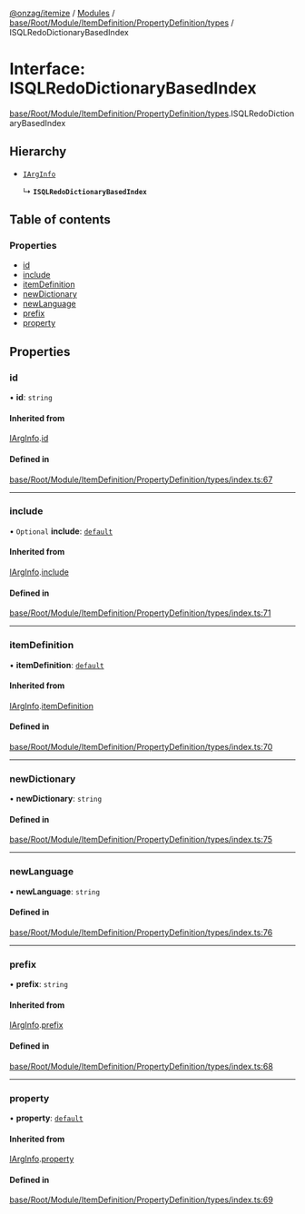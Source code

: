 [@onzag/itemize](../README.md) / [Modules](../modules.md) / [base/Root/Module/ItemDefinition/PropertyDefinition/types](../modules/base_Root_Module_ItemDefinition_PropertyDefinition_types.md) / ISQLRedoDictionaryBasedIndex

# Interface: ISQLRedoDictionaryBasedIndex

[base/Root/Module/ItemDefinition/PropertyDefinition/types](../modules/base_Root_Module_ItemDefinition_PropertyDefinition_types.md).ISQLRedoDictionaryBasedIndex

## Hierarchy

- [`IArgInfo`](base_Root_Module_ItemDefinition_PropertyDefinition_types.IArgInfo.md)

  ↳ **`ISQLRedoDictionaryBasedIndex`**

## Table of contents

### Properties

- [id](base_Root_Module_ItemDefinition_PropertyDefinition_types.ISQLRedoDictionaryBasedIndex.md#id)
- [include](base_Root_Module_ItemDefinition_PropertyDefinition_types.ISQLRedoDictionaryBasedIndex.md#include)
- [itemDefinition](base_Root_Module_ItemDefinition_PropertyDefinition_types.ISQLRedoDictionaryBasedIndex.md#itemdefinition)
- [newDictionary](base_Root_Module_ItemDefinition_PropertyDefinition_types.ISQLRedoDictionaryBasedIndex.md#newdictionary)
- [newLanguage](base_Root_Module_ItemDefinition_PropertyDefinition_types.ISQLRedoDictionaryBasedIndex.md#newlanguage)
- [prefix](base_Root_Module_ItemDefinition_PropertyDefinition_types.ISQLRedoDictionaryBasedIndex.md#prefix)
- [property](base_Root_Module_ItemDefinition_PropertyDefinition_types.ISQLRedoDictionaryBasedIndex.md#property)

## Properties

### id

• **id**: `string`

#### Inherited from

[IArgInfo](base_Root_Module_ItemDefinition_PropertyDefinition_types.IArgInfo.md).[id](base_Root_Module_ItemDefinition_PropertyDefinition_types.IArgInfo.md#id)

#### Defined in

[base/Root/Module/ItemDefinition/PropertyDefinition/types/index.ts:67](https://github.com/onzag/itemize/blob/f2db74a5/base/Root/Module/ItemDefinition/PropertyDefinition/types/index.ts#L67)

___

### include

• `Optional` **include**: [`default`](../classes/base_Root_Module_ItemDefinition_Include.default.md)

#### Inherited from

[IArgInfo](base_Root_Module_ItemDefinition_PropertyDefinition_types.IArgInfo.md).[include](base_Root_Module_ItemDefinition_PropertyDefinition_types.IArgInfo.md#include)

#### Defined in

[base/Root/Module/ItemDefinition/PropertyDefinition/types/index.ts:71](https://github.com/onzag/itemize/blob/f2db74a5/base/Root/Module/ItemDefinition/PropertyDefinition/types/index.ts#L71)

___

### itemDefinition

• **itemDefinition**: [`default`](../classes/base_Root_Module_ItemDefinition.default.md)

#### Inherited from

[IArgInfo](base_Root_Module_ItemDefinition_PropertyDefinition_types.IArgInfo.md).[itemDefinition](base_Root_Module_ItemDefinition_PropertyDefinition_types.IArgInfo.md#itemdefinition)

#### Defined in

[base/Root/Module/ItemDefinition/PropertyDefinition/types/index.ts:70](https://github.com/onzag/itemize/blob/f2db74a5/base/Root/Module/ItemDefinition/PropertyDefinition/types/index.ts#L70)

___

### newDictionary

• **newDictionary**: `string`

#### Defined in

[base/Root/Module/ItemDefinition/PropertyDefinition/types/index.ts:75](https://github.com/onzag/itemize/blob/f2db74a5/base/Root/Module/ItemDefinition/PropertyDefinition/types/index.ts#L75)

___

### newLanguage

• **newLanguage**: `string`

#### Defined in

[base/Root/Module/ItemDefinition/PropertyDefinition/types/index.ts:76](https://github.com/onzag/itemize/blob/f2db74a5/base/Root/Module/ItemDefinition/PropertyDefinition/types/index.ts#L76)

___

### prefix

• **prefix**: `string`

#### Inherited from

[IArgInfo](base_Root_Module_ItemDefinition_PropertyDefinition_types.IArgInfo.md).[prefix](base_Root_Module_ItemDefinition_PropertyDefinition_types.IArgInfo.md#prefix)

#### Defined in

[base/Root/Module/ItemDefinition/PropertyDefinition/types/index.ts:68](https://github.com/onzag/itemize/blob/f2db74a5/base/Root/Module/ItemDefinition/PropertyDefinition/types/index.ts#L68)

___

### property

• **property**: [`default`](../classes/base_Root_Module_ItemDefinition_PropertyDefinition.default.md)

#### Inherited from

[IArgInfo](base_Root_Module_ItemDefinition_PropertyDefinition_types.IArgInfo.md).[property](base_Root_Module_ItemDefinition_PropertyDefinition_types.IArgInfo.md#property)

#### Defined in

[base/Root/Module/ItemDefinition/PropertyDefinition/types/index.ts:69](https://github.com/onzag/itemize/blob/f2db74a5/base/Root/Module/ItemDefinition/PropertyDefinition/types/index.ts#L69)
